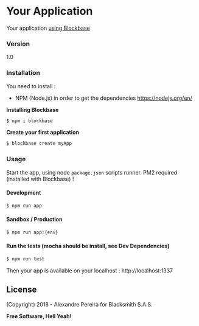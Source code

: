 # Your Application
Your application [using Blockbase](http://npmjs.com/package/@blacksmithstudio/blockbase)

### Version
1.0

### Installation

You need to install : 
- NPM (Node.js) in order to get the dependencies
https://nodejs.org/en/


**Installing Blockbase**
```sh
$ npm i blockbase
```

**Create your first application**
```sh
$ blockbase create myApp
```

### Usage

Start the app, using node `package.json` scripts runner.
PM2 required (installed with Blockbase) !

#### Development
```sh
$ npm run app
```

#### Sandbox / Production
```sh
$ npm run app:{env}
```

#### Run the tests (mocha should be install, see Dev Dependencies)
```sh
$ npm run test
```

Then your app is available on your localhost : http://localhost:1337

License
----

(Copyright) 2018 - Alexandre Pereira for Blacksmith S.A.S.


**Free Software, Hell Yeah!**

[Node.js]:https://nodejs.org/en
[NPM]:https://www.npmjs.com